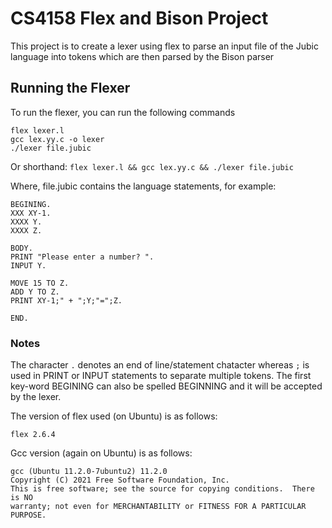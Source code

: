 # CS4158 Flex and Bison Project
This project is to create a lexer using flex to parse an input file of the Jubic language into tokens which are then parsed
by the Bison parser

## Running the Flexer
To run the flexer, you can run the following commands
```
flex lexer.l
gcc lex.yy.c -o lexer
./lexer file.jubic
```

Or shorthand:
`flex lexer.l && gcc lex.yy.c && ./lexer file.jubic`

Where, file.jubic contains the language statements, for example:
```
BEGINING.
XXX XY-1.
XXXX Y.
XXXX Z.

BODY.
PRINT "Please enter a number? ".
INPUT Y.

MOVE 15 TO Z.
ADD Y TO Z.
PRINT XY-1;" + ";Y;"=";Z.

END.
```

### Notes
The character `.` denotes an end of line/statement chatacter whereas `;` is used in PRINT or INPUT statements to separate multiple tokens.
The first key-word BEGINING can also be spelled BEGINNING and it will be accepted by the lexer.


The version of flex used (on Ubuntu) is as follows:
```
flex 2.6.4
```

Gcc version (again on Ubuntu) is as follows:
```
gcc (Ubuntu 11.2.0-7ubuntu2) 11.2.0
Copyright (C) 2021 Free Software Foundation, Inc.
This is free software; see the source for copying conditions.  There is NO
warranty; not even for MERCHANTABILITY or FITNESS FOR A PARTICULAR PURPOSE.
```